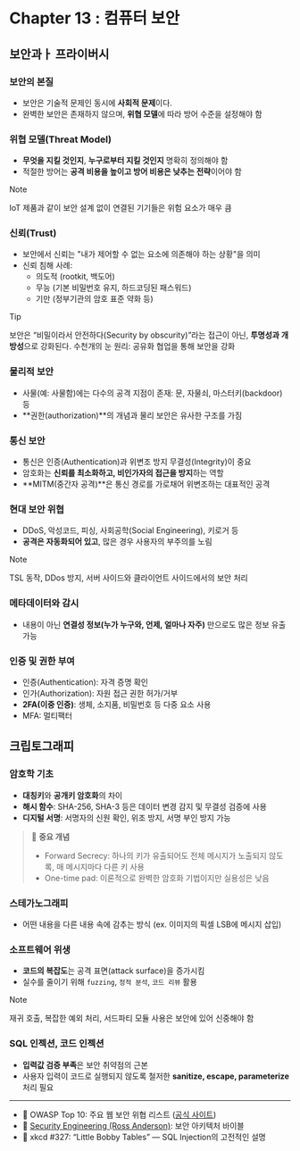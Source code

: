 
# Chapter 13 : 컴퓨터 보안

## 보안과ㅏ 프라이버시

### 보안의 본질
- 보안은 기술적 문제인 동시에 **사회적 문제**이다.
- 완벽한 보안은 존재하지 않으며, **위협 모델**에 따라 방어 수준을 설정해야 함

### 위협 모델(Threat Model)
- **무엇을 지킬 것인지**, **누구로부터 지킬 것인지** 명확히 정의해야 함
- 적절한 방어는 **공격 비용을 높이고 방어 비용은 낮추는 전략**이어야 함

> [!NOTE]
> IoT 제품과 같이 보안 설계 없이 연결된 기기들은 위험 요소가 매우 큼

### 신뢰(Trust)
- 보안에서 신뢰는 "내가 제어할 수 없는 요소에 의존해야 하는 상황"을 의미
- 신뢰 침해 사례:
  - 의도적 (rootkit, 백도어)
  - 무능 (기본 비밀번호 유지, 하드코딩된 패스워드)
  - 기만 (정부기관의 암호 표준 약화 등)

> [!TIP]
> 보안은 “비밀이라서 안전하다(Security by obscurity)”라는 접근이 아닌, **투명성과 개방성**으로 강화된다.
> 수천개의 눈 원리: 공유화 협업을 통해 보안을 강화

### 물리적 보안
- 사물(예: 사물함)에는 다수의 공격 지점이 존재: 문, 자물쇠, 마스터키(backdoor) 등
- **권한(authorization)**의 개념과 물리 보안은 유사한 구조를 가짐

### 통신 보안
- 통신은 인증(Authentication)과 위변조 방지 무결성(Integrity)이 중요
- 암호화는 **신뢰를 최소화하고, 비인가자의 접근을 방지**하는 역할
- **MITM(중간자 공격)**은 통신 경로를 가로채어 위변조하는 대표적인 공격

### 현대 보안 위협
- DDoS, 악성코드, 피싱, 사회공학(Social Engineering), 키로거 등
- **공격은 자동화되어 있고**, 많은 경우 사용자의 부주의를 노림


> [!NOTE]
> TSL 동작, DDos 방지, 서버 사이드와 클라이언트 사이드에서의 보안 처리

### 메타데이터와 감시
- 내용이 아닌 **연결성 정보(누가 누구와, 언제, 얼마나 자주)** 만으로도 많은 정보 유출 가능

### 인증 및 권한 부여
- 인증(Authentication): 자격 증명 확인
- 인가(Authorization): 자원 접근 권한 허가/거부
- **2FA(이중 인증)**: 생체, 소지품, 비밀번호 등 다중 요소 사용
- MFA: 멀티팩터

## 크립토그래피

### 암호학 기초
- **대칭키**와 **공개키 암호화**의 차이
- **해시 함수**: SHA-256, SHA-3 등은 데이터 변경 감지 및 무결성 검증에 사용
- **디지털 서명**: 서명자의 신원 확인, 위조 방지, 서명 부인 방지 가능

> 📌 **중요 개념**
> - Forward Secrecy: 하나의 키가 유출되어도 전체 메시지가 노출되지 않도록, 매 메시지마다 다른 키 사용
> - One-time pad: 이론적으로 완벽한 암호화 기법이지만 실용성은 낮음

### 스테가노그래피
- 어떤 내용을 다른 내용 속에 감추는 방식 (ex. 이미지의 픽셀 LSB에 메시지 삽입)

### 소프트웨어 위생
- **코드의 복잡도**는 공격 표면(attack surface)을 증가시킴
- 실수를 줄이기 위해 `fuzzing`, `정적 분석`, `코드 리뷰` 활용

> [!NOTE]
> 재귀 호출, 복잡한 예외 처리, 서드파티 모듈 사용은 보안에 있어 신중해야 함

### SQL 인젝션, 코드 인젝션
- **입력값 검증 부족**은 보안 취약점의 근본
- 사용자 입력이 코드로 실행되지 않도록 철저한 **sanitize, escape, parameterize** 처리 필요

---

- 🔐 OWASP Top 10: 주요 웹 보안 위협 리스트 ([공식 사이트](https://owasp.org))
- 📖 [Security Engineering (Ross Anderson)](https://www.cl.cam.ac.uk/~rja14/book.html): 보안 아키텍처 바이블
- 📘 xkcd #327: “Little Bobby Tables” — SQL Injection의 고전적인 설명

